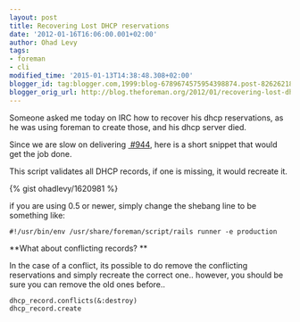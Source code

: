 ```yaml
---
layout: post
title: Recovering Lost DHCP reservations
date: '2012-01-16T16:06:00.001+02:00'
author: Ohad Levy
tags:
- foreman
- cli
modified_time: '2015-01-13T14:38:48.308+02:00'
blogger_id: tag:blogger.com,1999:blog-6789674575954398874.post-8262621859582876813
blogger_orig_url: http://blog.theforeman.org/2012/01/recovering-lost-dhcp-reservations.html
---
```


Someone asked me today on IRC how to recover his dhcp reservations, as
he was using foreman to create those, and his dhcp server died.

Since we are slow on delivering
[ \#944](http://theforeman.org/issues/944), here is a short snippet that
would get the job done.

<!--more-->

This script validates all DHCP records, if one is missing, it would
recreate it.

{% gist ohadlevy/1620981 %}

if you are using 0.5 or newer, simply change the shebang line to be
something like:

    #!/usr/bin/env /usr/share/foreman/script/rails runner -e production

**What about conflicting records? **

In the case of a conflict, its possible to do remove the conflicting
reservations and simply recreate the correct one.. however, you should
be sure you can remove the old ones before..

    dhcp_record.conflicts(&:destroy)
    dhcp_record.create
